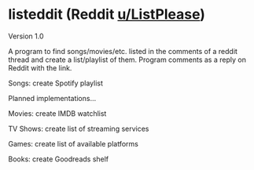 # listeddit (Reddit [u/ListPlease](https://www.reddit.com/user/listplease))

Version 1.0

A program to find songs/movies/etc. listed in the comments of a reddit thread and create a list/playlist of them. Program comments as a reply on Reddit with the link.

Songs: create Spotify playlist


Planned implementations...

Movies: create IMDB watchlist

TV Shows: create list of streaming services

Games: create list of available platforms

Books: create Goodreads shelf
